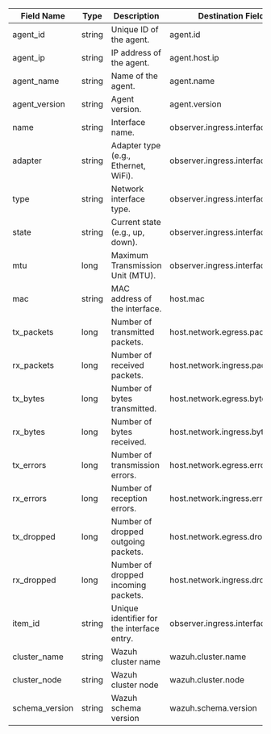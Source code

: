 | Field Name     | Type   | Description                                                      | Destination Field                | Custom |
| -------------- | ------ | ---------------------------------------------------------------- | -------------------------------- | ------ |
| agent_id       | string | Unique ID of the agent.                                          | agent.id                         | FALSE  |
| agent_ip       | string | IP address of the agent.                                         | agent.host.ip                    | TRUE   |
| agent_name     | string | Name of the agent.                                               | agent.name                       | FALSE  |
| agent_version  | string | Agent version.                                                   | agent.version                    | FALSE  |
| name           | string | Interface name.                                                  | observer.ingress.interface.name  | FALSE  |
| adapter        | string | Adapter type (e.g., Ethernet, WiFi).                             | observer.ingress.interface.alias | FALSE  |
| type           | string | Network interface type.                                          | observer.ingress.interface.type  | TRUE   |
| state          | string | Current state (e.g., up, down).                                  | observer.ingress.interface.state | TRUE   |
| mtu            | long   | Maximum Transmission Unit (MTU).                                 | observer.ingress.interface.mtu   | TRUE   |
| mac            | string | MAC address of the interface.                                    | host.mac                         | FALSE  |
| tx_packets     | long   | Number of transmitted packets.                                   | host.network.egress.packets      | FALSE  |
| rx_packets     | long   | Number of received packets.                                      | host.network.ingress.packets     | FALSE  |
| tx_bytes       | long   | Number of bytes transmitted.                                     | host.network.egress.bytes        | FALSE  |
| rx_bytes       | long   | Number of bytes received.                                        | host.network.ingress.bytes       | FALSE  |
| tx_errors      | long   | Number of transmission errors.                                   | host.network.egress.errors       | TRUE   |
| rx_errors      | long   | Number of reception errors.                                      | host.network.ingress.errors      | TRUE   |
| tx_dropped     | long   | Number of dropped outgoing packets.                              | host.network.egress.drops        | TRUE   |
| rx_dropped     | long   | Number of dropped incoming packets.                              | host.network.ingress.drops       | TRUE   |
| item_id        | string | Unique identifier for the interface entry.                       | observer.ingress.interface.id    | FALSE  |
| cluster_name   | string | Wazuh cluster name                                               | wazuh.cluster.name               | TRUE   |
| cluster_node   | string | Wazuh cluster node                                               | wazuh.cluster.node               | TRUE   |
| schema_version | string | Wazuh schema version                                             | wazuh.schema.version             | TRUE   |
